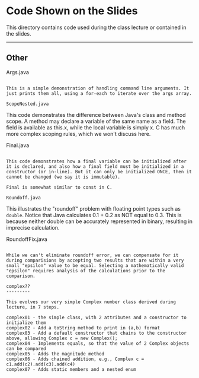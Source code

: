 Code Shown on the Slides
========================

This directory contains code used during the class lecture or contained in the slides.

---

Other
-----

Args.java
~~~~~~~~~

This is a simple demonstration of handling command line arguments. It just prints them all, using a for-each to iterate over the args array.

ScopeNested.java
~~~~~~~~~~~~~~~~

This code demonstrates the difference between Java's class and method scope. A method may declare a variable of the same name as a field. The field is available as this.x, while the local variable is simply x. C has much more complex scoping rules, which we won't discuss here.

Final.java
~~~~~~~~~~

This code demonstrates how a final variable can be initialized after it is declared, and also how a final field must be initialized in a constructor (or in-line). But it can only be initialized ONCE, then it cannot be changed (we say it is immutable).  

Final is somewhat similar to const in C.

Roundoff.java
~~~~~~~~~~~~~

This illustrates the "roundoff" problem with floating point types such as ``double``. Notice that Java calculates 0.1 + 0.2 as NOT equal to 0.3. This is because neither double can be accurately represented in binary, resulting in imprecise calculation.

RoundoffFix.java
~~~~~~~~~~~~~~~~

While we can't eliminate roundoff error, we can compensate for it during comparisions by accepting two results that are within a very small "epsilon" value to be equal. Selecting a mathematically valid "epsilon" requires analysis of the calculations prior to the comparison.

complex??
---------

This evolves our very simple Complex number class derived during lecture, in 7 steps.

complex01 - the simple class, with 2 attributes and a constructor to initialize them
complex02 - Add a toString method to print in (a,b) format
complex03 - Add a default constructor that chains to the constructor above, allowing Complex c = new Complex();
complex04 - Implements equals, so that the value of 2 Complex objects can be compared
complex05 - Adds the magnitude method
complex06 - Adds chained addition, e.g., Complex c = c1.add(c2).add(c3).add(c4)
complex07 - Adds static members and a nested enum
